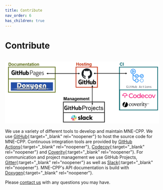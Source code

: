 ```yaml
---
title: Contribute
nav_order: 6
has_children: true
---
```

# Contribute

&nbsp; &nbsp; &nbsp; &nbsp; &nbsp; &nbsp; &nbsp; &nbsp; ![If you can read this I messed up adding the image](../../images/dev_tools.png)

We use a variety of different tools to develop and maintain MNE-CPP. We use [GitHub](https://github.com/mne-tools/mne-cpp){:target="_blank" rel="noopener"} to host the source code for MNE-CPP. Continuous integration tools are provided by [GitHub Actions](https://github.com/mne-tools/mne-cpp/actions){:target="_blank" rel="noopener"}, [Codecov](https://codecov.io/gh/mne-tools/mne-cpp){:target="_blank" rel="noopener"} and [Coverity](https://scan.coverity.com/projects/mne-tools-mne-cpp){:target="_blank" rel="noopener"}. For communication and project management we use GitHub Projects, [Gitter](https://gitter.im/mne-tools/mne-cpp){:target="_blank" rel="noopener"} as well as [Slack](https://join.slack.com/t/mne-cpp/shared_invite/zt-cm5uwh2q-NLx92vkfNuT0Qf2iCq8TAA){:target="_blank" rel="noopener"}. MNE-CPP's API documentation is build with [Doxygen](http://www.doxygen.nl/){:target="_blank" rel="noopener"}.

Please [contact us](../../contact.md) with any questions you may have.
